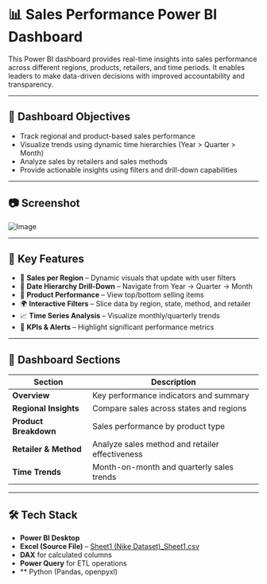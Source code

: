 # 📊 Sales Performance Power BI Dashboard

This Power BI dashboard provides real-time insights into sales performance across different regions, products, retailers, and time periods. It enables leaders to make data-driven decisions with improved accountability and transparency.

---

## 🚀 Dashboard Objectives

- Track regional and product-based sales performance
- Visualize trends using dynamic time hierarchies (Year > Quarter > Month)
- Analyze sales by retailers and sales methods
- Provide actionable insights using filters and drill-down capabilities

---

## 📷 Screenshot

![Image](https://github.com/user-attachments/assets/72e9a182-79b9-4fb2-a131-54b10cd311a9)

---

## 📌 Key Features

- 📍 **Sales per Region** – Dynamic visuals that update with user filters
- 📅 **Date Hierarchy Drill-Down** – Navigate from Year → Quarter → Month
- 🛒 **Product Performance** – View top/bottom selling items
- 🌍 **Interactive Filters** – Slice data by region, state, method, and retailer
- 📈 **Time Series Analysis** – Visualize monthly/quarterly trends
- 🔔 **KPIs & Alerts** – Highlight significant performance metrics

---

## 📂 Dashboard Sections

| Section | Description |
|--------|-------------|
| **Overview** | Key performance indicators and summary |
| **Regional Insights** | Compare sales across states and regions |
| **Product Breakdown** | Sales performance by product type |
| **Retailer & Method** | Analyze sales method and retailer effectiveness |
| **Time Trends** | Month-on-month and quarterly sales trends |

---

## 🛠️ Tech Stack

- **Power BI Desktop**
- **Excel (Source File)** – [Sheet1 (Nike Dataset)_Sheet1.csv](https://github.com/user-attachments/files/20046403/Sheet1.Nike.Dataset._Sheet1.csv)
- **DAX** for calculated columns
- **Power Query** for ETL operations
- ** Python (Pandas, openpyxl)




